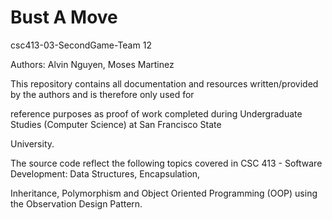 # Bust A Move

csc413-03-SecondGame-Team 12

Authors: Alvin Nguyen, Moses Martinez

This repository contains all documentation and resources written/provided by the authors and is therefore only used for

reference purposes as proof of work completed during Undergraduate Studies (Computer Science) at San Francisco State

University.

The source code reflect the following topics covered in CSC 413 - Software Development: Data Structures, Encapsulation,

Inheritance, Polymorphism and Object Oriented Programming (OOP) using the Observation Design Pattern.
